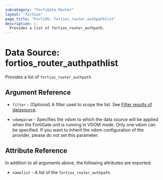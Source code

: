 ```yaml
---
subcategory: "FortiGate Router"
layout: "fortios"
page_title: "FortiOS: fortios_router_authpathlist"
description: |-
  Provides a list of fortios_router_authpath.
---
```


# Data Source: fortios_router_authpathlist
Provides a list of `fortios_router_authpath`.

## Argument Reference

* `filter` - (Optional) A filter used to scope the list. See [Filter results of datasource](https://registry.terraform.io/providers/fortinetdev/fortios/latest/docs/guides/fgt_filter).

* `vdomparam` - Specifies the vdom to which the data source will be applied when the FortiGate unit is running in VDOM mode. Only one vdom can be specified. If you want to inherit the vdom configuration of the provider, please do not set this parameter.

## Attribute Reference

In addition to all arguments above, the following attributes are exported:

* `namelist` -  A list of the `fortios_router_authpath`.
